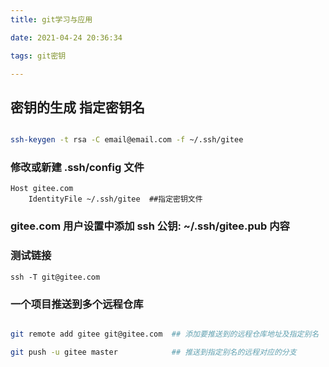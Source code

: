 ```yaml
---
title: git学习与应用

date: 2021-04-24 20:36:34

tags: git密钥

---
```


## 密钥的生成  指定密钥名

```bash

ssh-keygen -t rsa -C email@email.com -f ~/.ssh/gitee

```
### 修改或新建 .ssh/config  文件
```
Host gitee.com
    IdentityFile ~/.ssh/gitee  ##指定密钥文件

```
### gitee.com 用户设置中添加 ssh 公钥:  ~/.ssh/gitee.pub 内容

### 测试链接

``` 
ssh -T git@gitee.com

```

### 一个项目推送到多个远程仓库

```bash

git remote add gitee git@gitee.com  ## 添加要推送到的远程仓库地址及指定别名

git push -u gitee master            ## 推送到指定别名的远程对应的分支

```








